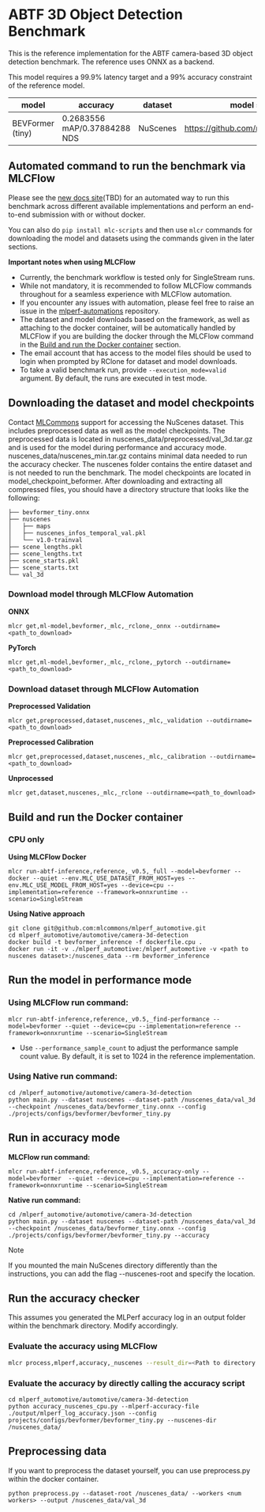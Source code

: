 # ABTF 3D Object Detection Benchmark

This is the reference implementation for the ABTF camera-based 3D object detection benchmark. The reference uses ONNX as a backend.

This model requires a 99.9% latency target and a 99% accuracy constraint of the reference model.

| model | accuracy | dataset | model source | precision |
| ---- | ---- | ---- | ---- | ---- |
| BEVFormer (tiny) | 0.2683556 mAP/0.37884288 NDS | NuScenes | https://github.com/rod409/BEVFormer | fp32 |

## Automated command to run the benchmark via MLCFlow

Please see the [new docs site]()(TBD) for an automated way to run this benchmark across different available implementations and perform an end-to-end submission with or without docker.

You can also do `pip install mlc-scripts` and then use `mlcr` commands for downloading the model and datasets using the commands given in the later sections.

**Important notes when using MLCFlow**

- Currently, the benchmark workflow is tested only for SingleStream runs.
- While not mandatory, it is recommended to follow MLCFlow commands throughout for a seamless experience with MLCFlow automation.
- If you encounter any issues with automation, please feel free to raise an issue in the [mlperf-automations](https://github.com/mlcommons/mlperf-automations/issues) repository.
- The dataset and model downloads based on the framework, as well as attaching to the docker container, will be automatically handled by MLCFlow if you are building the docker through the MLCFlow command in the [Build and run the Docker container](#build-and-run-the-docker-container) section.
- The email account that has access to the model files should be used to login when prompted by RClone for dataset and model downloads.
- To take a valid benchmark run, provide `--execution_mode=valid` argument. By default, the runs are executed in test mode. 

## Downloading the dataset and model checkpoints

Contact [MLCommons](https://docs.google.com/forms/d/e/1FAIpQLSdUsbqaGcoIAxoNVrxpnkUKT03S1GbbPcUIAP3hKOeV7BCgKQ/viewform) support for accessing the NuScenes dataset. This includes preprocessed data as well as the model checkpoints. The preprocessed data is located in nuscenes_data/preprocessed/val_3d.tar.gz and is used for the model during performance and accuracy mode. nuscenes_data/nuscenes_min.tar.gz contains minimal data needed to run the accuracy checker. The nuscenes folder contains the entire dataset and is not needed to run the benchmark. The model checkpoints are located in model_checkpoint_beformer. After downloading and extracting all compressed files, you should have a directory structure that looks like the following:

```
├── bevformer_tiny.onnx
├── nuscenes
│   ├── maps
│   ├── nuscenes_infos_temporal_val.pkl
│   └── v1.0-trainval
├── scene_lengths.pkl
├── scene_lengths.txt
├── scene_starts.pkl
├── scene_starts.txt
└── val_3d
```

### Download model through MLCFlow Automation

**ONNX**
```
mlcr get,ml-model,bevformer,_mlc,_rclone,_onnx --outdirname=<path_to_download>
```

**PyTorch**
```
mlcr get,ml-model,bevformer,_mlc,_rclone,_pytorch --outdirname=<path_to_download>
```

### Download dataset through MLCFlow Automation

**Preprocessed Validation**
```
mlcr get,preprocessed,dataset,nuscenes,_mlc,_validation --outdirname=<path_to_download>
```

**Preprocessed Calibration**
```
mlcr get,preprocessed,dataset,nuscenes,_mlc,_calibration --outdirname=<path_to_download>
```

**Unprocessed**
```
mlcr get,dataset,nuscenes,_mlc,_rclone --outdirname=<path_to_download>
```

## Build and run the Docker container

### CPU only

**Using MLCFlow Docker**

```
mlcr run-abtf-inference,reference,_v0.5,_full --model=bevformer --docker --quiet --env.MLC_USE_DATASET_FROM_HOST=yes --env.MLC_USE_MODEL_FROM_HOST=yes --device=cpu --implementation=reference --framework=onnxruntime --scenario=SingleStream
```

**Using Native approach**

```
git clone git@github.com:mlcommons/mlperf_automotive.git
cd mlperf_automotive/automotive/camera-3d-detection
docker build -t bevformer_inference -f dockerfile.cpu .
docker run -it -v ./mlperf_automotive:/mlperf_automotive -v <path to nuscenes dataset>:/nuscenes_data --rm bevformer_inference
```

## Run the model in performance mode

### Using MLCFlow run command:

```
mlcr run-abtf-inference,reference,_v0.5,_find-performance --model=bevformer --quiet --device=cpu --implementation=reference --framework=onnxruntime --scenario=SingleStream 
```

- Use `--performance_sample_count` to adjust the performance sample count value. By default, it is set to 1024 in the reference implementation.

### Using Native run command:
```
cd /mlperf_automotive/automotive/camera-3d-detection
python main.py --dataset nuscenes --dataset-path /nuscenes_data/val_3d  --checkpoint /nuscenes_data/bevformer_tiny.onnx --config ./projects/configs/bevformer/bevformer_tiny.py
```

## Run in accuracy mode

**MLCFlow run command:**

```
mlcr run-abtf-inference,reference,_v0.5,_accuracy-only --model=bevformer  --quiet --device=cpu --implementation=reference --framework=onnxruntime --scenario=SingleStream 
```

**Native run command:**
```
cd /mlperf_automotive/automotive/camera-3d-detection
python main.py --dataset nuscenes --dataset-path /nuscenes_data/val_3d --checkpoint /nuscenes_data/bevformer_tiny.onnx --config ./projects/configs/bevformer/bevformer_tiny.py --accuracy
```

> [!Note]
> If you mounted the main NuScenes directory differently than the instructions, you can add the flag --nuscenes-root and specify the location.

## Run the accuracy checker
This assumes you generated the MLPerf accuracy log in an output folder within the benchmark directory. Modify accordingly.

### Evaluate the accuracy using MLCFlow
```bash
mlcr process,mlperf,accuracy,_nuscenes --result_dir=<Path to directory where files are generated after the benchmark run>
```

### Evaluate the accuracy by directly calling the accuracy script
```
cd mlperf_automotive/automotive/camera-3d-detection
python accuracy_nuscenes_cpu.py --mlperf-accuracy-file ./output/mlperf_log_accuracy.json --config projects/configs/bevformer/bevformer_tiny.py --nuscenes-dir /nuscenes_data/
```

## Preprocessing data
If you want to preprocess the dataset yourself, you can use preprocess.py within the docker container.
```
python preprocess.py --dataset-root /nuscenes_data/ --workers <num workers> --output /nuscenes_data/val_3d
```

